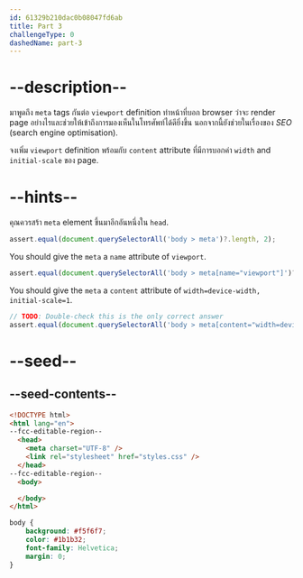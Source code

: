 ```yaml
---
id: 61329b210dac0b08047fd6ab
title: Part 3
challengeType: 0
dashedName: part-3
---
```


# --description--

มาพูดถึง `meta` tags กันต่อ `viewport` definition ทำหน้าที่บอก browser ว่าจะ render page อย่างไรและช่วยให้เข้าถึงการมองเห็นในโทรศัพท์ได้ดียิ่งขึ้น นอกจากนี้ยังช่วยในเรื่องของ _SEO_ (search engine optimisation).

จงเพิ่ม `viewport` definition พร้อมกับ `content` attribute ที่มีการบอกค่า `width` and `initial-scale` ของ page.

# --hints--

คุณควรสร้า `meta` element ขึ้นมาอีกอันหนึ่งใน `head`.

```js
assert.equal(document.querySelectorAll('body > meta')?.length, 2);
```

You should give the `meta` a `name` attribute of `viewport`.

```js
assert.equal(document.querySelectorAll('body > meta[name="viewport"]')?.length, 1);
```

You should give the `meta` a `content` attribute of `width=device-width, initial-scale=1`.

```js
// TODO: Double-check this is the only correct answer
assert.equal(document.querySelectorAll('body > meta[content="width=device-width, initial-scale=1"]')?.length, 1);
```

# --seed--

## --seed-contents--

```html
<!DOCTYPE html>
<html lang="en">
--fcc-editable-region--
  <head>
    <meta charset="UTF-8" />
    <link rel="stylesheet" href="styles.css" />
  </head>
--fcc-editable-region--
  <body>

  </body>
</html>

```

```css
body {
	background: #f5f6f7;
	color: #1b1b32;
	font-family: Helvetica;
	margin: 0;
}
```

